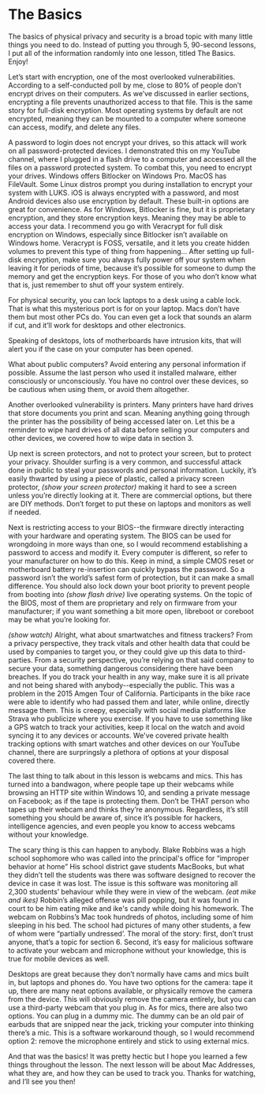 # The Basics

The basics of physical privacy and security is a broad topic with many little
things you need to do. Instead of putting you through 5, 90-second lessons, I put
all of the information randomly into one lesson, titled The Basics. Enjoy!

Let’s start with encryption, one of the most overlooked vulnerabilities. According
to a self-conducted poll by me, close to 80% of people don’t encrypt drives on
their computers. As we’ve discussed in earlier sections, encrypting a file prevents
unauthorized access to that file. This is the same story for full-disk encryption.
Most operating systems by default are not encrypted, meaning they can be
mounted to a computer where someone can access, modify, and delete any files.

A password to login does not encrypt your drives, so this attack will work on all
password-protected devices. I demonstrated this on my YouTube channel, where
I plugged in a flash drive to a computer and accessed all the files on a password
protected system. To combat this, you need to encrypt your drives. Windows
offers Bitlocker on Windows Pro. MacOS has FileVault. Some Linux distros prompt
you during installation to encrypt your system with LUKS. iOS is always encrypted
with a password, and most Android devices also use encryption by default.
These built-in options are great for convenience. As for Windows, Bitlocker is fine,
but it is proprietary encryption, and they store encryption keys. Meaning they
may be able to access your data. I recommend you go with Veracrypt for full disk
encryption on Windows, especially since Bitlocker isn’t available on Windows
home. Veracrypt is FOSS, versatile, and it lets you create hidden volumes to
prevent this type of thing from happening… After setting up full-disk encryption,
make sure you always fully power off your system when leaving it for periods of
time, because it’s possible for someone to dump the memory and get the
encryption keys. For those of you who don’t know what that is, just remember to
shut off your system entirely.

For physical security, you can lock laptops to a desk using a cable lock. That is
what this mysterious port is for on your laptop. Macs don’t have them but most
other PCs do. You can even get a lock that sounds an alarm if cut, and it’ll work
for desktops and other electronics.

Speaking of desktops, lots of motherboards have intrusion kits, that will alert you
if the case on your computer has been opened.

What about public computers? Avoid entering any personal information if
possible. Assume the last person who used it installed malware, either
consciously or unconsciously. You have no control over these devices, so be
cautious when using them, or avoid them altogether.

Another overlooked vulnerability is printers. Many printers have hard drives that
store documents you print and scan. Meaning anything going through the
printer has the possibility of being accessed later on. Let this be a reminder to
wipe hard drives of all data before selling your computers and other devices, we
covered how to wipe data in section 3.

Up next is screen protectors, and not to protect your screen, but to protect your
privacy. Shoulder surfing is a very common, and successful attack done in public
to steal your passwords and personal information. Luckily, it’s easily thwarted by
using a piece of plastic, called a privacy screen protector, *(show your screen
protector)* making it hard to see a screen unless you’re directly looking at it.
There are commercial options, but there are DIY methods. Don’t forget to put
these on laptops and monitors as well if needed.

Next is restricting access to your BIOS--the firmware directly interacting with your
hardware and operating system. The BIOS can be used for wrongdoing in more
ways than one, so I would recommend establishing a password to access and
modify it. Every computer is different, so refer to your manufacturer on how to do
this. Keep in mind, a simple CMOS reset or motherboard battery re-insertion can
quickly bypass the password. So a password isn’t the world’s safest form of
protection, but it can make a small difference. You should also lock down your
boot priority to prevent people from booting into *(show flash drive)* live
operating systems. On the topic of the BIOS, most of them are proprietary and
rely on firmware from your manufacturer; if you want something a bit more open,
libreboot or coreboot may be what you’re looking for.

*(show watch)* Alright, what about smartwatches and fitness trackers? From a
privacy perspective, they track vitals and other health data that could be used by
companies to target you, or they could give up this data to third-parties. From a
security perspective, you’re relying on that said company to secure your data,
something dangerous considering there have been breaches. If you do track
your health in any way, make sure it is all private and not being shared with
anybody--especially the public. This was a problem in the 2015 Amgen Tour of
California. Participants in the bike race were able to identify who had passed
them and later, while online, directly message them. This is creepy, especially with
social media platforms like Strava who publicize where you exercise. If you have
to use something like a GPS watch to track your activities, keep it local on the
watch and avoid syncing it to any devices or accounts. We've covered private health tracking
options with smart watches and other devices on our YouTube channel, there are surpringsly
a plethora of options at your disposal covered there.

The last thing to talk about in this lesson is webcams and mics. This has turned
into a bandwagon, where people tape up their webcams while browsing an HTTP
site within Windows 10, and sending a private message on Facebook; as if the
tape is protecting them. Don’t be THAT person who tapes up their webcam and
thinks they’re anonymous. Regardless, it’s still something you should be aware of,
since it’s possible for hackers, intelligence agencies, and even people you know to
access webcams without your knowledge.

The scary thing is this can happen to anybody. Blake Robbins was a high school
sophomore who was called into the principal's office for “improper behavior at
home” His school district gave students MacBooks, but what they didn’t tell the
students was there was software designed to recover the device in case it was
lost. The issue is this software was monitoring all 2,300 students’ behaviour while
they were in view of the webcam. *(eat mike and ikes)* Robbin’s alleged offense
was pill popping, but it was found in court to be him eating mike and ike's candy
while doing his homework. The webcam on Robbins’s Mac took hundreds of
photos, including some of him sleeping in his bed. The school had pictures of
many other students, a few of whom were “partially undressed’. The moral of the
story: first, don’t trust anyone, that’s a topic for section 6. Second, it’s easy for
malicious software to activate your webcam and microphone without your
knowledge, this is true for mobile devices as well.

Desktops are great because they don’t normally have cams and mics built in, but
laptops and phones do. You have two options for the camera: tape it up, there
are many neat options available, or physically remove the camera from the
device. This will obviously remove the camera entirely, but you can use a
third-party webcam that you plug in. As for mics, there are also two options. You
can plug in a dummy mic. The dummy can be an old pair of earbuds that are
snipped near the jack, tricking your computer into thinking there’s a mic. This is a
software workaround though, so I would recommend option 2: remove the
microphone entirely and stick to using external mics.

And that was the basics! It was pretty hectic but I hope you learned a few things
throughout the lesson. The next lesson will be about Mac Addresses, what they
are, and how they can be used to track you. Thanks for watching, and I’ll see you
then!
